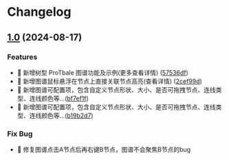 # Changelog

## [1.0](https://github.com/lw123lw/Geeker-Admin-JS/releases/tag/V1.0) (2024-08-17)

### Features

- 🚀 新增树型 ProTbale 图谱功能及示例(更多查看详情) ([57536df](https://gitee.com/haimashale/geeker-admin-js/tree/00c0d76ed2c6008cf0a7f5b4ba75e69c565c64c3))
- 🚀 新增图谱鼠标悬浮在节点上直接关联节点高亮(查看详情) ([2cef99d](https://gitee.com/haimashale/geeker-admin-js/commit/2cef99d3862ffd7503fab1cdc40feb1d41e80321))
- 🚀 新增图谱可配置项，包含自定义节点形状、大小、是否可拖拽节点、连线类型、连线颜色等...([bf7ef1f](https://gitee.com/haimashale/geeker-admin-js/commit/bf7ef1f9a4ef080f15fd64d780b1b7658447c1e1))
- 🚀 新增图谱可配置项，包含自定义节点形状、大小、是否可拖拽节点、连线类型、连线颜色等...([b19b2d7](https://gitee.com/haimashale/geeker-admin-js/tree/b19b2d72416fc16f2cf6ef6693a5c85407ef9232))

### Fix Bug

- 🧩 修复图谱点击A节点后再右键B节点，图谱不会聚焦B节点的bug

